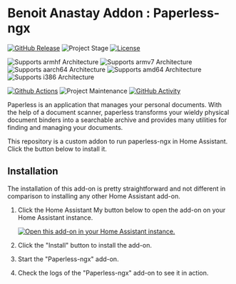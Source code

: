 # Benoit Anastay Addon : Paperless-ngx

[![GitHub Release][releases-shield]][releases]
![Project Stage][project-stage-shield]
[![License][license-shield]](LICENSE.md)

![Supports armhf Architecture][armhf-shield]
![Supports armv7 Architecture][armv7-shield]
![Supports aarch64 Architecture][aarch64-shield]
![Supports amd64 Architecture][amd64-shield]
![Supports i386 Architecture][i386-shield]

[![Github Actions][github-actions-shield]][github-actions]
![Project Maintenance][maintenance-shield]
[![GitHub Activity][commits-shield]][commits]

Paperless is an application that manages your personal documents. With the help of a document scanner, paperless transforms your wieldy physical document binders into a searchable archive and provides many utilities for finding and managing your documents.

This repository is a custom addon to run paperless-ngx in Home Assistant. Click the button below to install it.

## Installation

The installation of this add-on is pretty straightforward and not different in
comparison to installing any other Home Assistant add-on.

1. Click the Home Assistant My button below to open the add-on on your Home
   Assistant instance.

   [![Open this add-on in your Home Assistant instance.][addon-badge]][addon]

1. Click the "Install" button to install the add-on.
1. Start the "Paperless-ngx" add-on.
1. Check the logs of the "Paperless-ngx" add-on to see it in action.

[aarch64-shield]: https://img.shields.io/badge/aarch64-yes-green.svg
[amd64-shield]: https://img.shields.io/badge/amd64-yes-green.svg
[armhf-shield]: https://img.shields.io/badge/armhf-no-red.svg
[armv7-shield]: https://img.shields.io/badge/armv7-no-green.svg
[i386-shield]: https://img.shields.io/badge/i386-no-red.svg
[commits-shield]: https://img.shields.io/github/commit-activity/y/BenoitAnastay/paperless-home-assistant-addon.svg
[commits]: https://github.com/BenoitAnastay/paperless-home-assistant-addon/commits/main
[contributors]: https://github.com/BenoitAnastay/paperless-home-assistant-addon/graphs/contributors
[docs]: https://github.com/BenoitAnastay/paperless-home-assistant-addon/blob/main/paperless-ngx/DOCS.md
[github-actions-shield]: https://github.com/BenoitAnastay/paperless-home-assistant-addon/workflows/CI/badge.svg
[github-actions]: https://github.com/BenoitAnastay/paperless-home-assistant-addon/actions
[issue]: https://github.com/BenoitAnastay/paperless-home-assistant-addon/issues
[license-shield]: https://img.shields.io/github/license/BenoitAnastay/paperless-home-assistant-addon.svg
[maintenance-shield]: https://img.shields.io/maintenance/yes/2023.svg
[project-stage-shield]: https://img.shields.io/badge/project%20stage-stable-green.svg
[releases-shield]: https://img.shields.io/github/release/BenoitAnastay/paperless-home-assistant-addon.svg
[releases]: https://github.com/BenoitAnastay/paperless-home-assistant-addon/releases
[repository]: https://github.com/BenoitAnastay/home-assistant-addons-repository
[addon]: https://my.home-assistant.io/redirect/supervisor_addon/?addon=ca5234a0_paperless-ngx&repository_url=https%3A%2F%2Fgithub.com%2FBenoitAnastay%2Fhome-assistant-addons-repository
[addon-badge]: https://my.home-assistant.io/badges/supervisor_addon.svg
